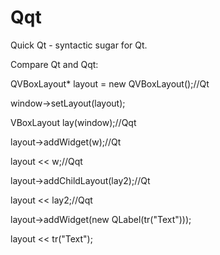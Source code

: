 Qqt
===

Quick Qt - syntactic sugar for Qt.

Compare Qt and Qqt:


QVBoxLayout* layout = new QVBoxLayout();//Qt

window->setLayout(layout);

VBoxLayout lay(window);//Qqt

layout->addWidget(w);//Qt

layout << w;//Qqt


layout->addChildLayout(lay2);//Qt

layout << lay2;//Qqt


layout->addWidget(new QLabel(tr("Text")));

layout << tr("Text");